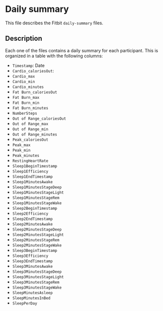 # Daily summary
This file describes the Fitbit `daily-summary` files.

## Description
Each one of the files contains a daily summary for each participant. This is organized in a table with the following columns:

 - `Timestamp`: Date
 - `Cardio_caloriesOut`:
 - `Cardio_max`
 - `Cardio_min`
 - `Cardio_minutes`
 - `Fat Burn_caloriesOut`
 - `Fat Burn_max`
 - `Fat Burn_min`
 - `Fat Burn_minutes`
 - `NumberSteps`
 - `Out of Range_caloriesOut`
 - `Out of Range_max`
 - `Out of Range_min`
 - `Out of Range_minutes`
 - `Peak_caloriesOut`
 - `Peak_max`
 - `Peak_min`
 - `Peak_minutes`
 - `RestingHeartRate`
 - `Sleep1BeginTimestamp`
 - `Sleep1Efficiency`
 - `Sleep1EndTimestamp`
 - `Sleep1MinutesAwake`
 - `Sleep1MinutesStageDeep`
 - `Sleep1MinutesStageLight`
 - `Sleep1MinutesStageRem`
 - `Sleep1MinutesStageWake`
 - `Sleep2BeginTimestamp`
 - `Sleep2Efficiency`
 - `Sleep2EndTimestamp`
 - `Sleep2MinutesAwake`
 - `Sleep2MinutesStageDeep`
 - `Sleep2MinutesStageLight`
 - `Sleep2MinutesStageRem`
 - `Sleep2MinutesStageWake`
 - `Sleep3BeginTimestamp`
 - `Sleep3Efficiency`
 - `Sleep3EndTimestamp`
 - `Sleep3MinutesAwake`
 - `Sleep3MinutesStageDeep`
 - `Sleep3MinutesStageLight`
 - `Sleep3MinutesStageRem`
 - `Sleep3MinutesStageWake`
 - `SleepMinutesAsleep`
 - `SleepMinutesInBed`
 - `SleepPerDay`